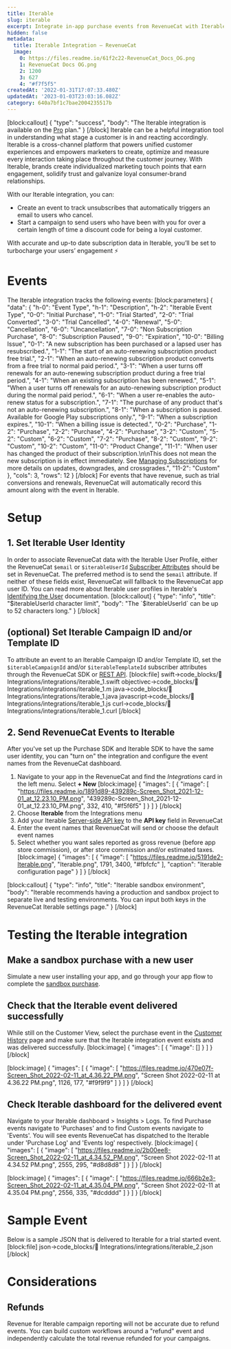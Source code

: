 ```yaml
---
title: Iterable
slug: iterable
excerpt: Integrate in-app purchase events from RevenueCat with Iterable
hidden: false
metadata:
  title: Iterable Integration – RevenueCat
  image:
    0: https://files.readme.io/61f2c22-RevenueCat_Docs_OG.png
    1: RevenueCat Docs OG.png
    2: 1200
    3: 627
    4: "#f7f5f5"
createdAt: '2022-01-31T17:07:33.480Z'
updatedAt: '2023-01-03T23:03:16.082Z'
category: 640a7bf1c7bae2004235517b
---
```

[block:callout]
{
  "type": "success",
  "body": "The Iterable integration is available on the [Pro](https://www.revenuecat.com/pricing) plan."
}
[/block]
Iterable can be a helpful integration tool in understanding what stage a customer is in and reacting accordingly. Iterable is a cross-channel platform that powers unified customer experiences and empowers marketers to create, optimize and measure every interaction taking place throughout the customer journey. With Iterable, brands create individualized marketing touch points that earn engagement, solidify trust and galvanize loyal consumer-brand relationships.

With our Iterable integration, you can:
- Create an event to track unsubscribes that automatically triggers an email to users who cancel.
- Start a campaign to send users who have been with you for over a certain length of time a discount code for being a loyal customer.

With accurate and up-to date subscription data in Iterable, you’ll be set to turbocharge your users’ engagement  ⚡️

# Events
The Iterable integration tracks the following events:
[block:parameters]
{
  "data": {
    "h-0": "Event Type",
    "h-1": "Description",
    "h-2": "Iterable Event Type",
    "0-0": "Initial Purchase",
    "1-0": "Trial Started",
    "2-0": "Trial Converted",
    "3-0": "Trial Cancelled",
    "4-0": "Renewal",
    "5-0": "Cancellation",
    "6-0": "Uncancellation",
    "7-0": "Non Subscription Purchase",
    "8-0": "Subscription Paused",
    "9-0": "Expiration",
    "10-0": "Billing Issue",
    "0-1": "A new subscription has been purchased or a lapsed user has resubscribed.",
    "1-1": "The start of an auto-renewing subscription product free trial.",
    "2-1": "When an auto-renewing subscription product converts from a free trial to normal paid period.",
    "3-1": "When a user turns off renewals for an auto-renewing subscription product during a free trial period.",
    "4-1": "When an existing subscription has been renewed.",
    "5-1": "When a user turns off renewals for an auto-renewing subscription product during the normal paid period.",
    "6-1": "When a user re-enables the auto-renew status for a subscription.",
    "7-1": "The purchase of any product that's not an auto-renewing subscription.",
    "8-1": "When a subscription is paused. Available for Google Play subscriptions only.",
    "9-1": "When a subscription expires.",
    "10-1": "When a billing issue is detected.",
    "0-2": "Purchase",
    "1-2": "Purchase",
    "2-2": "Purchase",
    "4-2": "Purchase",
    "3-2": "Custom",
    "5-2": "Custom",
    "6-2": "Custom",
    "7-2": "Purchase",
    "8-2": "Custom",
    "9-2": "Custom",
    "10-2": "Custom",
    "11-0": "Product Change",
    "11-1": "When user has changed the product of their subscription.\n\nThis does not mean the new subscription is in effect immediately. See [Managing Subscriptions](doc:managing-subscriptions) for more details on updates, downgrades, and crossgrades.",
    "11-2": "Custom"
  },
  "cols": 3,
  "rows": 12
}
[/block]
For events that have revenue, such as trial conversions and renewals, RevenueCat will automatically record this amount along with the event in Iterable. 


# Setup
## 1. Set Iterable User Identity
In order to associate RevenueCat data with the Iterable User Profile, either the RevenueCat `$email` or `$iterableUserId` [Subscriber Attributes](doc:subscriber-attributes) should be set in RevenueCat. The preferred method is to send the `$email` attribute. If neither of these fields exist, RevenueCat will fallback to the RevenueCat app user ID. You can read more about Iterable user profiles in Iterable's [Identifying the User](https://support.iterable.com/hc/en-us/articles/360035402531-Identifying-the-User-) documentation. 
[block:callout]
{
  "type": "info",
  "title": "$iterableUserId character limit",
  "body": "The `$iterableUserId` can be up to 52 characters long."
}
[/block]
## (optional) Set Iterable Campaign ID and/or Template ID
To attribute an event to an Iterable Campaign ID and/or Template ID, set the `$iterableCampaignId` and/or `$iterableTemplateId` subscriber attributes through the RevenueCat SDK or [REST API](https://docs.revenuecat.com/reference/update-subscriber-attributes).
[block:file]
swift->code_blocks/🔌 Integrations/integrations/iterable_1.swift
objectivec->code_blocks/🔌 Integrations/integrations/iterable_1.m
java->code_blocks/🔌 Integrations/integrations/iterable_1.java
javascript->code_blocks/🔌 Integrations/integrations/iterable_1.js
curl->code_blocks/🔌 Integrations/integrations/iterable_1.curl
[/block]
## 2. Send RevenueCat Events to Iterable
After you've set up the Purchase SDK and Iterable SDK to have the same user identity, you can "turn on" the integration and configure the event names from the RevenueCat dashboard.

1. Navigate to your app in the RevenueCat and find the *Integrations* card in the left menu. Select **+ New**
[block:image]
{
  "images": [
    {
      "image": [
        "https://files.readme.io/1891d89-439289c-Screen_Shot_2021-12-01_at_12.23.10_PM.png",
        "439289c-Screen_Shot_2021-12-01_at_12.23.10_PM.png",
        332,
        410,
        "#f5f6f5"
      ]
    }
  ]
}
[/block]
2. Choose **Iterable** from the Integrations menu
3. Add your Iterable [Server-side API key](https://support.iterable.com/hc/en-us/articles/360043464871-API-Keys-#creating-api-keys) to the **API key** field in RevenueCat
4. Enter the event names that RevenueCat will send or choose the default event names
5. Select whether you want sales reported as gross revenue (before app store commission), or after store commission and/or estimated taxes.
[block:image]
{
  "images": [
    {
      "image": [
        "https://files.readme.io/5191de2-Iterable.png",
        "Iterable.png",
        1791,
        3400,
        "#fbfcfc"
      ],
      "caption": "Iterable configuration page"
    }
  ]
}
[/block]

[block:callout]
{
  "type": "info",
  "title": "Iterable sandbox environment",
  "body": "Iterable recommends having a production and sandbox project to separate live and testing environments. You can input both keys in the RevenueCat Iterable settings page."
}
[/block]
# Testing the Iterable integration

## Make a sandbox purchase with a new user
Simulate a new user installing your app, and go through your app flow to complete the [sandbox purchase](doc:sandbox).

## Check that the Iterable event delivered successfully
While still on the Customer View, select the purchase event in the [Customer History](doc:customer-history) page and make sure that the Iterable integration event exists and was delivered successfully.
[block:image]
{
  "images": [
    {
      "image": []
    }
  ]
}
[/block]

[block:image]
{
  "images": [
    {
      "image": [
        "https://files.readme.io/470e07f-Screen_Shot_2022-02-11_at_4.36.22_PM.png",
        "Screen Shot 2022-02-11 at 4.36.22 PM.png",
        1126,
        177,
        "#f9f9f9"
      ]
    }
  ]
}
[/block]
## Check Iterable dashboard for the delivered event 
Navigate to your Iterable dashboard > Insights > Logs. To find Purchase events navigate to 'Purchases' and to find Custom events navigate to 'Events'. You will see events RevenueCat has dispatched to the Iterable under 'Purchase Log' and 'Events log'  respectively. 
[block:image]
{
  "images": [
    {
      "image": [
        "https://files.readme.io/2b00ee8-Screen_Shot_2022-02-11_at_4.34.52_PM.png",
        "Screen Shot 2022-02-11 at 4.34.52 PM.png",
        2555,
        295,
        "#d8d8d8"
      ]
    }
  ]
}
[/block]

[block:image]
{
  "images": [
    {
      "image": [
        "https://files.readme.io/666b2e3-Screen_Shot_2022-02-11_at_4.35.04_PM.png",
        "Screen Shot 2022-02-11 at 4.35.04 PM.png",
        2556,
        335,
        "#dcdddd"
      ]
    }
  ]
}
[/block]
# Sample Event
Below is a sample JSON that is delivered to Iterable for a trial started event. 
[block:file]
json->code_blocks/🔌 Integrations/integrations/iterable_2.json
[/block]
# Considerations
## Refunds
Revenue for Iterable campaign reporting will not be accurate due to refund events. You can build custom workflows around a "refund" event and independently calculate the total revenue refunded for your campaigns.